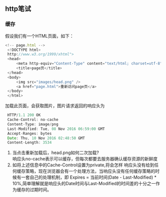 ## http笔试

### 缓存

假设我们有一个HTML页面，如下：

```js
<!-- page.html -->
 <!DOCTYPE html>
 http://www.w3.org/1999/xhtml">
 <head>
     <meta http-equiv="Content-Type" content="text/html; charset=utf-8" />
     <title>page页</title>
 </head>
 <body>
     <img src="images/head.png" />
     <a href="page.html">重新访问page页</a>
 </body>
 </html>

```
加载此页面，会获取图片，图片请求返回的响应头为

```js
 HTTP/1.1 200 OK
 Cache-Control: no-cache
 Content-Type: image/png
 Last-Modified: Tue, 08 Nov 2016 06:59:00 GMT
 Accept-Ranges: bytes
 Date: Thu, 10 Nov 2016 02:48:50 GMT
 Content-Length: 3534
```
1. 当点击重新加载后，head.png如何二次加载?  
响应头no-cache表示可以缓存，但每次都要去服务器确认缓存资源的新鲜度  
2. 如将上述信息中的Cache-Control设置为private,将会怎样
响应头没有给到任何缓存策略，现在浏览器会有一个处理方法，当响应头没有任何缓存策略的时候有一套自己的处理机制，即 Expires = 当前时间(Date - Last-Modified) * 10%,简单理解就是响应头的Date时间与Last-Modified的时间差的十分之一作为缓存的过期时间。